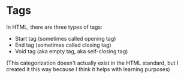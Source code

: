 
# Tags

In HTML, there are three types of tags:

* Start tag (sometimes called opening tag)
* End tag (sometimes called closing tag)
* Void tag (aka empty tag, aka self-closing tag)

(This categorization doesn't actually exist in the HTML standard,
but I created it this way because I think it helps with learning purposes)
